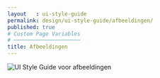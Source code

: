 ```yaml
---
layout   : ui-style-guide
permalink: design/ui-style-guide/afbeeldingen/
published: true
# Custom Page Variables
# ─────────────────────
title: Afbeeldingen
---
```


<img src="{{ '/assets/img/UI/UI_guide_images.png' | relative_url }}" title="UI Style Guide voor afbeeldingen">

